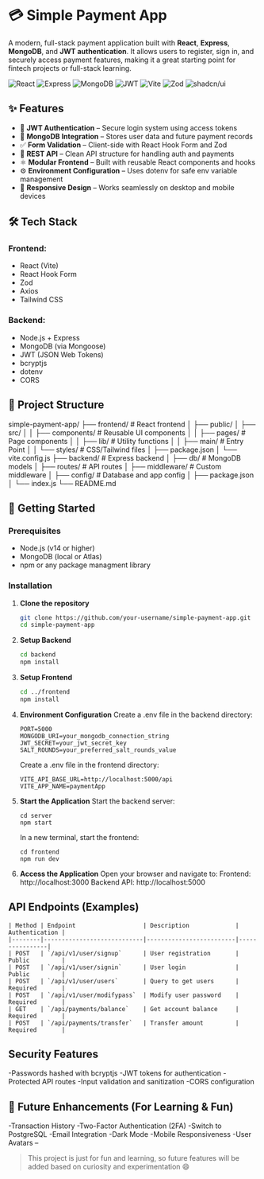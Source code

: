 # 💳 Simple Payment App

A modern, full-stack payment application built with **React**, **Express**, **MongoDB**, and **JWT authentication**. It allows users to register, sign in, and securely access payment features, making it a great starting point for fintech projects or full-stack learning.

![React](https://img.shields.io/badge/React-18.2.0-blue)
![Express](https://img.shields.io/badge/Express-4.18.2-green)
![MongoDB](https://img.shields.io/badge/MongoDB-5.0-success)
![JWT](https://img.shields.io/badge/JWT-Authentication-orange)
![Vite](https://img.shields.io/badge/Vite-5.2.0-purple)
![Zod](https://img.shields.io/badge/Zod-Validation-yellow)
![shadcn/ui](https://img.shields.io/badge/ShadCN-UI%20Components-9cf)

## ✨ Features

- 🔐 **JWT Authentication** – Secure login system using access tokens
- 🧾 **MongoDB Integration** – Stores user data and future payment records
- ✅ **Form Validation** – Client-side with React Hook Form and Zod
- 🔗 **REST API** – Clean API structure for handling auth and payments
- ⚛️ **Modular Frontend** – Built with reusable React components and hooks
- ⚙️ **Environment Configuration** – Uses dotenv for safe env variable management
- 💫 **Responsive Design** – Works seamlessly on desktop and mobile devices

## 🛠️ Tech Stack

### Frontend:
- React (Vite)
- React Hook Form
- Zod
- Axios
- Tailwind CSS

### Backend:
- Node.js + Express
- MongoDB (via Mongoose)
- JWT (JSON Web Tokens)
- bcryptjs
- dotenv
- CORS

## 📁 Project Structure
simple-payment-app/
├── frontend/ # React frontend
│ ├── public/
│ ├── src/
│ │ ├── components/ # Reusable UI components
│ │ ├── pages/ # Page components
│ │ ├── lib/ # Utility functions
│ │ ├── main/ # Entry Point 
│ │ └── styles/ # CSS/Tailwind files
│ ├── package.json
│ └── vite.config.js
├── backend/ # Express backend
│ ├── db/ # MongoDB models
│ ├── routes/ # API routes
│ ├── middleware/ # Custom middleware
│ ├── config/ # Database and app config
│ ├── package.json
│ └── index.js
└── README.md

## 🚀 Getting Started

### Prerequisites

- Node.js (v14 or higher)
- MongoDB (local or Atlas)
- npm or any package managment library

### Installation

1. **Clone the repository**
   ```bash
   git clone https://github.com/your-username/simple-payment-app.git
   cd simple-payment-app
    ```
2. **Setup Backend**
    ```bash
    cd backend
    npm install
    ```
3. **Setup Frontend**
    ```bash
    cd ../frontend
    npm install
    ```
4. **Environment Configuration**
    Create a .env file in the backend directory:
    ```
    PORT=5000
    MONGODB_URI=your_mongodb_connection_string
    JWT_SECRET=your_jwt_secret_key
    SALT_ROUNDS=your_preferred_salt_rounds_value
    ```
    Create a .env file in the frontend directory:
    ```
    VITE_API_BASE_URL=http://localhost:5000/api
    VITE_APP_NAME=paymentApp
    ```
5. **Start the Application**
    Start the backend server:
    ```
    cd server
    npm start
    ```
    In a new terminal, start the frontend:
    ```
    cd frontend
    npm run dev
    ```
6. **Access the Application**
    Open your browser and navigate to:
    Frontend: http://localhost:3000
    Backend API: http://localhost:5000

## API Endpoints (Examples)
    | Method | Endpoint                   | Description             | Authentication |
    |--------|----------------------------|-------------------------|----------------|
    | POST   | `/api/v1/user/signup`      | User registration       | Public         |
    | POST   | `/api/v1/user/signin`      | User login              | Public         |
    | POST   | `/api/v1/user/users`       | Query to get users      | Required       |
    | POST   | `/api/v1/user/modifypass`  | Modify user password    | Required       |
    | GET    | `/api/payments/balance`    | Get account balance     | Required       |
    | POST   | `/api/payments/transfer`   | Transfer amount         | Required       |

## Security Features
-Passwords hashed with bcryptjs
-JWT tokens for authentication
-Protected API routes
-Input validation and sanitization
-CORS configuration

## 🚀 Future Enhancements (For Learning & Fun)

-Transaction History
-Two-Factor Authentication (2FA)
-Switch to PostgreSQL
-Email Integration
-Dark Mode
-Mobile Responsiveness
-User Avatars –

> This project is just for fun and learning, so future features will be added based on curiosity and experimentation 😄
